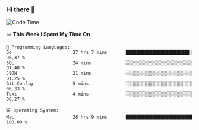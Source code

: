 ### Hi there 👋

<!--
**CrazyCollin/crazycollin** is a ✨ _special_ ✨ repository because its `README.md` (this file) appears on your GitHub profile.

Here are some ideas to get you started:

- 🔭 I’m currently working on ...
- 🌱 I’m currently learning ...
- 👯 I’m looking to collaborate on ...
- 🤔 I’m looking for help with ...
- 💬 Ask me about ...
- 📫 How to reach me: ...
- 😄 Pronouns: ...
- ⚡ Fun fact: ...
-->

<!--START_SECTION:waka-->
![Code Time](http://img.shields.io/badge/Code%20Time-3%2C413%20hrs%2024%20mins-blue)

📊 **This Week I Spent My Time On** 

```text
💬 Programming Languages: 
Go                       27 hrs 7 mins       ████████████████████████░   96.37 % 
SQL                      24 mins             ░░░░░░░░░░░░░░░░░░░░░░░░░   01.48 % 
JSON                     21 mins             ░░░░░░░░░░░░░░░░░░░░░░░░░   01.25 % 
Git Config               5 mins              ░░░░░░░░░░░░░░░░░░░░░░░░░   00.33 % 
Text                     4 mins              ░░░░░░░░░░░░░░░░░░░░░░░░░   00.27 % 

💻 Operating System: 
Mac                      28 hrs 9 mins       █████████████████████████   100.00 % 
```


<!--END_SECTION:waka-->
